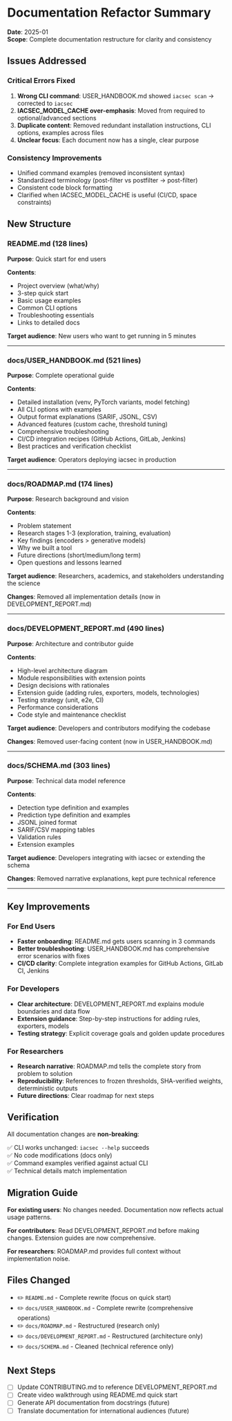 # Documentation Refactor Summary

**Date**: 2025-01  
**Scope**: Complete documentation restructure for clarity and consistency

## Issues Addressed

### Critical Errors Fixed

1. **Wrong CLI command**: USER_HANDBOOK.md showed `iacsec scan` → corrected to `iacsec`
2. **IACSEC_MODEL_CACHE over-emphasis**: Moved from required to optional/advanced sections
3. **Duplicate content**: Removed redundant installation instructions, CLI options, examples across files
4. **Unclear focus**: Each document now has a single, clear purpose

### Consistency Improvements

- Unified command examples (removed inconsistent syntax)
- Standardized terminology (post-filter vs postfilter → post-filter)
- Consistent code block formatting
- Clarified when IACSEC_MODEL_CACHE is useful (CI/CD, space constraints)

## New Structure

### README.md (128 lines)
**Purpose**: Quick start for end users

**Contents**:
- Project overview (what/why)
- 3-step quick start
- Basic usage examples
- Common CLI options
- Troubleshooting essentials
- Links to detailed docs

**Target audience**: New users who want to get running in 5 minutes

---

### docs/USER_HANDBOOK.md (521 lines)
**Purpose**: Complete operational guide

**Contents**:
- Detailed installation (venv, PyTorch variants, model fetching)
- All CLI options with examples
- Output format explanations (SARIF, JSONL, CSV)
- Advanced features (custom cache, threshold tuning)
- Comprehensive troubleshooting
- CI/CD integration recipes (GitHub Actions, GitLab, Jenkins)
- Best practices and verification checklist

**Target audience**: Operators deploying iacsec in production

---

### docs/ROADMAP.md (174 lines)
**Purpose**: Research background and vision

**Contents**:
- Problem statement
- Research stages 1-3 (exploration, training, evaluation)
- Key findings (encoders > generative models)
- Why we built a tool
- Future directions (short/medium/long term)
- Open questions and lessons learned

**Target audience**: Researchers, academics, and stakeholders understanding the science

**Changes**: Removed all implementation details (now in DEVELOPMENT_REPORT.md)

---

### docs/DEVELOPMENT_REPORT.md (490 lines)
**Purpose**: Architecture and contributor guide

**Contents**:
- High-level architecture diagram
- Module responsibilities with extension points
- Design decisions with rationales
- Extension guide (adding rules, exporters, models, technologies)
- Testing strategy (unit, e2e, CI)
- Performance considerations
- Code style and maintenance checklist

**Target audience**: Developers and contributors modifying the codebase

**Changes**: Removed user-facing content (now in USER_HANDBOOK.md)

---

### docs/SCHEMA.md (303 lines)
**Purpose**: Technical data model reference

**Contents**:
- Detection type definition and examples
- Prediction type definition and examples
- JSONL joined format
- SARIF/CSV mapping tables
- Validation rules
- Extension examples

**Target audience**: Developers integrating with iacsec or extending the schema

**Changes**: Removed narrative explanations, kept pure technical reference

---

## Key Improvements

### For End Users

- **Faster onboarding**: README.md gets users scanning in 3 commands
- **Better troubleshooting**: USER_HANDBOOK.md has comprehensive error scenarios with fixes
- **CI/CD clarity**: Complete integration examples for GitHub Actions, GitLab CI, Jenkins

### For Developers

- **Clear architecture**: DEVELOPMENT_REPORT.md explains module boundaries and data flow
- **Extension guidance**: Step-by-step instructions for adding rules, exporters, models
- **Testing strategy**: Explicit coverage goals and golden update procedures

### For Researchers

- **Research narrative**: ROADMAP.md tells the complete story from problem to solution
- **Reproducibility**: References to frozen thresholds, SHA-verified weights, deterministic outputs
- **Future directions**: Clear roadmap for next steps

## Verification

All documentation changes are **non-breaking**:

✅ CLI works unchanged: `iacsec --help` succeeds  
✅ No code modifications (docs only)  
✅ Command examples verified against actual CLI  
✅ Technical details match implementation  

## Migration Guide

**For existing users**: No changes needed. Documentation now reflects actual usage patterns.

**For contributors**: Read DEVELOPMENT_REPORT.md before making changes. Extension guides are now comprehensive.

**For researchers**: ROADMAP.md provides full context without implementation noise.

## Files Changed

- ✏️ `README.md` - Complete rewrite (focus on quick start)
- ✏️ `docs/USER_HANDBOOK.md` - Complete rewrite (comprehensive operations)
- ✏️ `docs/ROADMAP.md` - Restructured (research only)
- ✏️ `docs/DEVELOPMENT_REPORT.md` - Restructured (architecture only)
- ✏️ `docs/SCHEMA.md` - Cleaned (technical reference only)

## Next Steps

- [ ] Update CONTRIBUTING.md to reference DEVELOPMENT_REPORT.md
- [ ] Create video walkthrough using README.md quick start
- [ ] Generate API documentation from docstrings (future)
- [ ] Translate documentation for international audiences (future)
